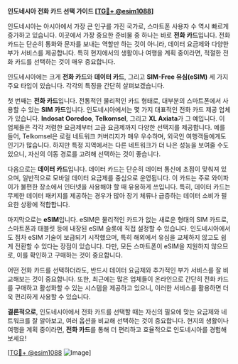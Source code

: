 **인도네시아 전화 카드 선택 가이드 [[TG💪+ @esim1088](https://t.me/s/esim1088)]**

인도네시아는 아시아에서 가장 큰 인구를 가진 국가로, 스마트폰 사용자 수 역시 빠르게 증가하고 있습니다. 이곳에서 가장 중요한 준비물 중 하나는 바로 **전화 카드**입니다. 전화 카드는 단순히 통화와 문자를 보내는 역할만 하는 것이 아니라, 데이터 요금제와 다양한 부가 서비스를 제공합니다. 특히 현지에서의 생활이나 여행을 계획 중이라면, 적절한 전화 카드를 선택하는 것이 매우 중요합니다.

인도네시아에는 크게 **전화 카드**와 **데이터 카드**, 그리고 **SIM-Free 유심(eSIM)** 세 가지 주요 타입이 있습니다. 각각의 특징을 간단히 살펴보겠습니다.

첫 번째는 **전화 카드**입니다. 전통적인 물리적인 카드 형태로, 대부분의 스마트폰에서 사용할 수 있는 **SIM 카드**입니다. 인도네시아에서는 몇 가지 대표적인 전화 카드 제공 업체가 있습니다. **Indosat Ooredoo**, **Telkomsel**, 그리고 **XL Axiata**가 그 예입니다. 이 업체들은 각각 저렴한 요금제부터 고급 요금제까지 다양한 선택지를 제공합니다. 예를 들어, Telkomsel은 로컬 네트워크 커버리지가 매우 우수하며, 외국인 여행객들에게도 인기가 많습니다. 하지만 특정 지역에서는 다른 네트워크가 더 나은 성능을 보여줄 수도 있으니, 자신의 이동 경로를 고려해 선택하는 것이 좋습니다.

다음으로는 **데이터 카드**입니다. 데이터 카드는 단순히 데이터 통신에 초점이 맞춰져 있으며, 일반적으로 모바일 데이터 요금제를 중심으로 운영됩니다. 이 카드는 주로 와이파이가 불편한 장소에서 인터넷을 사용해야 할 때 유용하게 쓰입니다. 특히, 데이터 카드는 무제한 데이터 패키지를 제공하는 경우가 많아 장기 체류나 급증하는 데이터 소비가 필요한 상황에 적합합니다.

마지막으로는 **eSIM**입니다. eSIM은 물리적인 카드가 없는 새로운 형태의 SIM 카드로, 스마트폰과 태블릿 등에 내장된 eSIM 슬롯에 직접 설정할 수 있습니다. 인도네시아에서도 점차 eSIM 기술이 보급되기 시작했으며, 특히 해외에서 유심을 교체하지 않고도 쉽게 전환할 수 있다는 장점이 있습니다. 다만, 모든 스마트폰이 eSIM을 지원하지 않으므로, 이를 확인하고 구매하는 것이 중요합니다.

어떤 전화 카드를 선택하더라도, 반드시 데이터 요금제와 추가적인 부가 서비스를 잘 비교해보는 것이 중요합니다. 또한, 최근에는 많은 업체들이 온라인으로 간단히 전화 카드를 구매하고 활성화할 수 있는 시스템을 제공하고 있으니, 이러한 서비스를 활용하면 더욱 편리하게 사용할 수 있습니다.

**결론적으로**, 인도네시아에서 전화 카드를 선택할 때는 자신의 필요에 맞는 요금제와 네트워크를 잘 알아보고, 여러 옵션을 비교해 선택하는 것이 중요합니다. 현지의 생활이나 여행을 계획 중이라면, **전화 카드**를 통해 더 편리하고 효율적으로 인도네시아를 경험해보세요!

[[TG💪+ @esim1088](https://t.me/s/esim1088) ![Image](https://i.postimg.cc/Y0z9fWf4/image.png)]